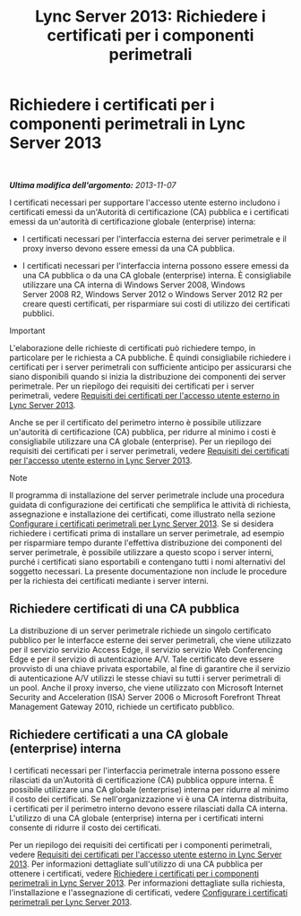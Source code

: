 ﻿---
title: 'Lync Server 2013: Richiedere i certificati per i componenti perimetrali'
TOCTitle: Richiedere i certificati per i componenti perimetrali
ms:assetid: 8c72b877-febc-428f-89dc-389e7a7ac849
ms:mtpsurl: https://technet.microsoft.com/it-it/library/Gg398708(v=OCS.15)
ms:contentKeyID: 49301267
ms.date: 08/24/2015
mtps_version: v=OCS.15
ms.translationtype: HT
---

# Richiedere i certificati per i componenti perimetrali in Lync Server 2013

 

_**Ultima modifica dell'argomento:** 2013-11-07_

I certificati necessari per supportare l'accesso utente esterno includono i certificati emessi da un'Autorità di certificazione (CA) pubblica e i certificati emessi da un'autorità di certificazione globale (enterprise) interna:

  - I certificati necessari per l'interfaccia esterna dei server perimetrale e il proxy inverso devono essere emessi da una CA pubblica.

  - I certificati necessari per l'interfaccia interna possono essere emessi da una CA pubblica o da una CA globale (enterprise) interna. È consigliabile utilizzare una CA interna di Windows Server 2008, Windows Server 2008 R2, Windows Server 2012 o Windows Server 2012 R2 per creare questi certificati, per risparmiare sui costi di utilizzo dei certificati pubblici.

> [!important]  
> L'elaborazione delle richieste di certificati può richiedere tempo, in particolare per le richiesta a CA pubbliche. È quindi consigliabile richiedere i certificati per i server perimetrali con sufficiente anticipo per assicurarsi che siano disponibili quando si inizia la distribuzione dei componenti dei server perimetrale. Per un riepilogo dei requisiti dei certificati per i server perimetrali, vedere <a href="lync-server-2013-certificate-requirements-for-external-user-access.md">Requisiti dei certificati per l'accesso utente esterno in Lync Server 2013</a>.

Anche se per il certificato del perimetro interno è possibile utilizzare un'autorità di certificazione (CA) pubblica, per ridurre al minimo i costi è consigliabile utilizzare una CA globale (enterprise). Per un riepilogo dei requisiti dei certificati per i server perimetrali, vedere [Requisiti dei certificati per l'accesso utente esterno in Lync Server 2013](lync-server-2013-certificate-requirements-for-external-user-access.md).


> [!NOTE]
> Il programma di installazione del server perimetrale include una procedura guidata di configurazione dei certificati che semplifica le attività di richiesta, assegnazione e installazione dei certificati, come illustrato nella sezione <A href="lync-server-2013-set-up-edge-certificates.md">Configurare i certificati perimetrali per Lync Server 2013</A>. Se si desidera richiedere i certificati prima di installare un server perimetrale, ad esempio per risparmiare tempo durante l'effettiva distribuzione dei componenti del server perimetrale, è possibile utilizzare a questo scopo i server interni, purché i certificati siano esportabili e contengano tutti i nomi alternativi del soggetto necessari. La presente documentazione non include le procedure per la richiesta dei certificati mediante i server interni.



## Richiedere certificati di una CA pubblica

La distribuzione di un server perimetrale richiede un singolo certificato pubblico per le interfacce esterne dei server perimetrali, che viene utilizzato per il servizio servizio Access Edge, il servizio servizio Web Conferencing Edge e per il servizio di autenticazione A/V. Tale certificato deve essere provvisto di una chiave privata esportabile, al fine di garantire che il servizio di autenticazione A/V utilizzi le stesse chiavi su tutti i server perimetrali di un pool. Anche il proxy inverso, che viene utilizzato con Microsoft Internet Security and Acceleration (ISA) Server 2006 o Microsoft Forefront Threat Management Gateway 2010, richiede un certificato pubblico.

## Richiedere certificati a una CA globale (enterprise) interna

I certificati necessari per l'interfaccia perimetrale interna possono essere rilasciati da un'Autorità di certificazione (CA) pubblica oppure interna. È possibile utilizzare una CA globale (enterprise) interna per ridurre al minimo il costo dei certificati. Se nell'organizzazione vi è una CA interna distribuita, i certificati per il perimetro interno devono essere rilasciati dalla CA interna. L'utilizzo di una CA globale (enterprise) interna per i certificati interni consente di ridurre il costo dei certificati.

Per un riepilogo dei requisiti dei certificati per i componenti perimetrali, vedere [Requisiti dei certificati per l'accesso utente esterno in Lync Server 2013](lync-server-2013-certificate-requirements-for-external-user-access.md). Per informazioni dettagliate sull'utilizzo di una CA pubblica per ottenere i certificati, vedere [Richiedere i certificati per i componenti perimetrali in Lync Server 2013](lync-server-2013-request-certificates-for-edge-components.md). Per informazioni dettagliate sulla richiesta, l'installazione e l'assegnazione di certificati, vedere [Configurare i certificati perimetrali per Lync Server 2013](lync-server-2013-set-up-edge-certificates.md).

